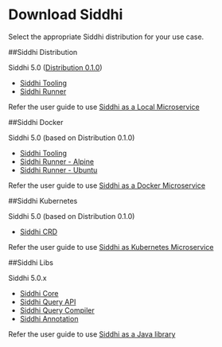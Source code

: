 # Download Siddhi

Select the appropriate Siddhi distribution for your use case. 

##Siddhi Distribution 

Siddhi 5.0 ([Distribution 0.1.0](https://github.com/siddhi-io/distribution/releases/tag/v0.1.0))

* [Siddhi Tooling](https://github.com/siddhi-io/distribution/releases/download/v0.1.0/siddhi-tooling-0.1.0.zip)
* [Siddhi Runner](https://github.com/siddhi-io/distribution/releases/download/v0.1.0/siddhi-runner-0.1.0.zip) 

Refer the user guide to use [Siddhi as a Local Microservice](../deployment/siddhi-as-a-local-microservice/)

##Siddhi Docker 

Siddhi 5.0 (based on Distribution 0.1.0)

* [Siddhi Tooling](https://hub.docker.com/r/siddhiio/siddhi-tooling) 
* [Siddhi Runner - Alpine](https://hub.docker.com/r/siddhiio/siddhi-runner-alpine) 
* [Siddhi Runner - Ubuntu](https://hub.docker.com/r/siddhiio/siddhi-runner-ubuntu) 

Refer the user guide to use [Siddhi as a Docker Microservice](../deployment/siddhi-as-a-docker-microservice/)

##Siddhi Kubernetes 

Siddhi 5.0 (based on Distribution 0.1.0)

* [Siddhi CRD](https://github.com/siddhi-io/siddhi-operator.git)

Refer the user guide to use [Siddhi as Kubernetes Microservice](../deployment/siddhi-as-a-kubernetes-microservice/)

##Siddhi Libs 

Siddhi 5.0.x 

* [Siddhi Core](https://mvnrepository.com/artifact/io.siddhi/siddhi-core?repo=wso2-public)
* [Siddhi Query API](https://mvnrepository.com/artifact/io.siddhi/siddhi-query-api?repo=wso2-public)
* [Siddhi Query Compiler](https://mvnrepository.com/artifact/io.siddhi/siddhi-annotations?repo=wso2-public)
* [Siddhi Annotation](https://mvnrepository.com/artifact/io.siddhi/siddhi-query-compiler?repo=wso2-public)

Refer the user guide to use [Siddhi as a Java library](../deployment/siddhi-as-a-java-library/)

